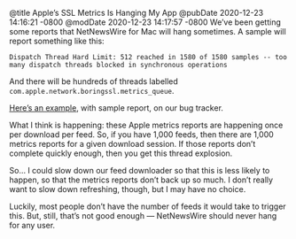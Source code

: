 @title Apple’s SSL Metrics Is Hanging My App
@pubDate 2020-12-23 14:16:21 -0800
@modDate 2020-12-23 14:17:57 -0800
We’ve been getting some reports that NetNewsWire for Mac will hang sometimes. A sample will report something like this:

	Dispatch Thread Hard Limit: 512 reached in 1580 of 1580 samples -- too many dispatch threads blocked in synchronous operations

And there will be hundreds of threads labelled `com.apple.network.boringssl.metrics_queue`.

[Here’s an example](https://github.com/Ranchero-Software/NetNewsWire/issues/2671), with sample report, on our bug tracker.

What I think is happening: these Apple metrics reports are happening once per download per feed. So, if you have 1,000 feeds, then there are 1,000 metrics reports for a given download session. If those reports don’t complete quickly enough, then you get this thread explosion.

So… I could slow down our feed downloader so that this is less likely to happen, so that the metrics reports don’t back up so much. I don’t really want to slow down refreshing, though, but I may have no choice.

Luckily, most people don’t have the number of feeds it would take to trigger this. But, still, that’s not good enough — NetNewsWire should never hang for any user.
